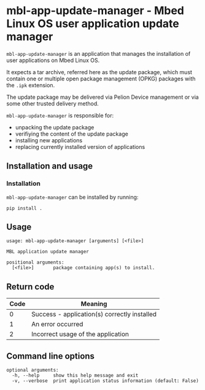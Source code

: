 # mbl-app-update-manager - Mbed Linux OS user application update manager

`mbl-app-update-manager` is an application that manages the installation of user applications on Mbed Linux OS.

It expects a tar archive, referred here as the update package, which must contain one or multiple open package management (OPKG) packages with the `.ipk` extension.

The update package may be delivered via Pelion Device management or via some other trusted delivery method.

`mbl-app-update-manager` is responsible for:
* unpacking the update package
* verifiying the content of the update package
* installing new applications
* replacing currently installed version of applications

## Installation and usage

### Installation

`mbl-app-update-manager` can be installed by running:
```
pip install .
```

## Usage
```
usage: mbl-app-update-manager [arguments] [<file>]

MBL application update manager

positional arguments:
  [<file>]       package containing app(s) to install.
```

## Return code

| Code | Meaning                                           |
|------|---------------------------------------------------|
| 0    | Success - application(s) correctly installed      |
| 1    | An error occurred                                 |
| 2    | Incorrect usage of the application                |

## Command line options
```
optional arguments:
  -h, --help     show this help message and exit
  -v, --verbose  print application status information (default: False)
```
